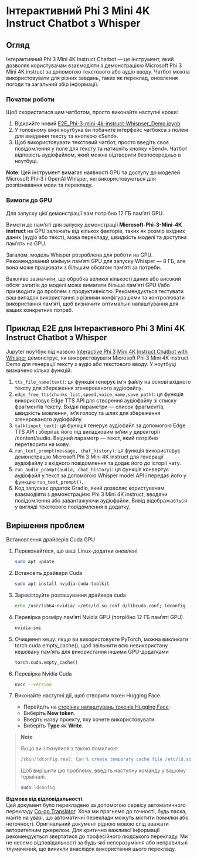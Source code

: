 <!--
CO_OP_TRANSLATOR_METADATA:
{
  "original_hash": "006e8cf75211d3297f24e1b22e38955f",
  "translation_date": "2025-07-09T19:12:41+00:00",
  "source_file": "md/02.Application/01.TextAndChat/Phi3/E2E_Phi-3-mini_with_whisper.md",
  "language_code": "uk"
}
-->
# Інтерактивний Phi 3 Mini 4K Instruct Chatbot з Whisper

## Огляд

Інтерактивний Phi 3 Mini 4K Instruct Chatbot — це інструмент, який дозволяє користувачам взаємодіяти з демонстрацією Microsoft Phi 3 Mini 4K instruct за допомогою текстового або аудіо вводу. Чатбот можна використовувати для різних завдань, таких як переклад, оновлення погоди та загальний збір інформації.

### Початок роботи

Щоб скористатися цим чатботом, просто виконайте наступні кроки:

1. Відкрийте новий [E2E_Phi-3-mini-4k-instruct-Whispser_Demo.ipynb](https://github.com/microsoft/Phi-3CookBook/blob/main/code/06.E2E/E2E_Phi-3-mini-4k-instruct-Whispser_Demo.ipynb)
2. У головному вікні ноутбука ви побачите інтерфейс чатбокса з полем для введення тексту та кнопкою «Send».
3. Щоб використовувати текстовий чатбот, просто введіть своє повідомлення у поле для тексту та натисніть кнопку «Send». Чатбот відповість аудіофайлом, який можна відтворити безпосередньо в ноутбуці.

**Note**: Цей інструмент вимагає наявності GPU та доступу до моделей Microsoft Phi-3 і OpenAI Whisper, які використовуються для розпізнавання мови та перекладу.

### Вимоги до GPU

Для запуску цієї демонстрації вам потрібно 12 ГБ пам’яті GPU.

Вимоги до пам’яті для запуску демонстрації **Microsoft-Phi-3-Mini-4K instruct** на GPU залежать від кількох факторів, таких як розмір вхідних даних (аудіо або текст), мова перекладу, швидкість моделі та доступна пам’ять на GPU.

Загалом, модель Whisper розроблена для роботи на GPU. Рекомендований мінімум пам’яті GPU для запуску Whisper — 8 ГБ, але вона може працювати з більшим обсягом пам’яті за потреби.

Важливо зазначити, що обробка великої кількості даних або високий обсяг запитів до моделі може вимагати більше пам’яті GPU і/або призводити до проблем з продуктивністю. Рекомендується тестувати ваш випадок використання з різними конфігураціями та контролювати використання пам’яті, щоб визначити оптимальні налаштування для ваших конкретних потреб.

## Приклад E2E для Інтерактивного Phi 3 Mini 4K Instruct Chatbot з Whisper

Jupyter ноутбук під назвою [Interactive Phi 3 Mini 4K Instruct Chatbot with Whisper](https://github.com/microsoft/Phi-3CookBook/blob/main/code/06.E2E/E2E_Phi-3-mini-4k-instruct-Whispser_Demo.ipynb) демонструє, як використовувати Microsoft Phi 3 Mini 4K instruct Demo для генерації тексту з аудіо або текстового вводу. У ноутбуці визначено кілька функцій:

1. `tts_file_name(text)`: ця функція генерує ім’я файлу на основі вхідного тексту для збереження згенерованого аудіофайлу.
1. `edge_free_tts(chunks_list,speed,voice_name,save_path)`: ця функція використовує Edge TTS API для створення аудіофайлу зі списку фрагментів тексту. Вхідні параметри — список фрагментів, швидкість мовлення, ім’я голосу та шлях для збереження згенерованого аудіофайлу.
1. `talk(input_text)`: ця функція генерує аудіофайл за допомогою Edge TTS API і зберігає його під випадковим ім’ям у директорії /content/audio. Вхідний параметр — текст, який потрібно перетворити на мову.
1. `run_text_prompt(message, chat_history)`: ця функція використовує демонстрацію Microsoft Phi 3 Mini 4K instruct для генерації аудіофайлу з вхідного повідомлення та додає його до історії чату.
1. `run_audio_prompt(audio, chat_history)`: ця функція конвертує аудіофайл у текст за допомогою Whisper model API і передає його у функцію `run_text_prompt()`.
1. Код запускає додаток Gradio, який дозволяє користувачам взаємодіяти з демонстрацією Phi 3 Mini 4K instruct, вводячи повідомлення або завантажуючи аудіофайли. Вивід відображається у вигляді текстового повідомлення в додатку.

## Вирішення проблем

Встановлення драйверів Cuda GPU

1. Переконайтеся, що ваші Linux-додатки оновлені

    ```bash
    sudo apt update
    ```

1. Встановіть драйвери Cuda

    ```bash
    sudo apt install nvidia-cuda-toolkit
    ```

1. Зареєструйте розташування драйвера cuda

    ```bash
    echo /usr/lib64-nvidia/ >/etc/ld.so.conf.d/libcuda.conf; ldconfig
    ```

1. Перевірка розміру пам’яті Nvidia GPU (потрібно 12 ГБ пам’яті GPU)

    ```bash
    nvidia-smi
    ```

1. Очищення кешу: якщо ви використовуєте PyTorch, можна викликати torch.cuda.empty_cache(), щоб звільнити всю невикористану кешовану пам’ять для використання іншими GPU-додатками

    ```python
    torch.cuda.empty_cache() 
    ```

1. Перевірка Nvidia Cuda

    ```bash
    nvcc --version
    ```

1. Виконайте наступні дії, щоб створити токен Hugging Face.

    - Перейдіть на [сторінку налаштувань токенів Hugging Face](https://huggingface.co/settings/tokens?WT.mc_id=aiml-137032-kinfeylo).
    - Виберіть **New token**.
    - Введіть назву проекту, яку хочете використовувати.
    - Виберіть **Type** як **Write**.

> **Note**
>
> Якщо ви зіткнулися з такою помилкою:
>
> ```bash
> /sbin/ldconfig.real: Can't create temporary cache file /etc/ld.so.cache~: Permission denied 
> ```
>
> Щоб вирішити цю проблему, введіть наступну команду у вашому терміналі.
>
> ```bash
> sudo ldconfig
> ```

**Відмова від відповідальності**:  
Цей документ було перекладено за допомогою сервісу автоматичного перекладу [Co-op Translator](https://github.com/Azure/co-op-translator). Хоча ми прагнемо до точності, будь ласка, майте на увазі, що автоматичні переклади можуть містити помилки або неточності. Оригінальний документ рідною мовою слід вважати авторитетним джерелом. Для критично важливої інформації рекомендується звертатися до професійного людського перекладу. Ми не несемо відповідальності за будь-які непорозуміння або неправильні тлумачення, що виникли внаслідок використання цього перекладу.